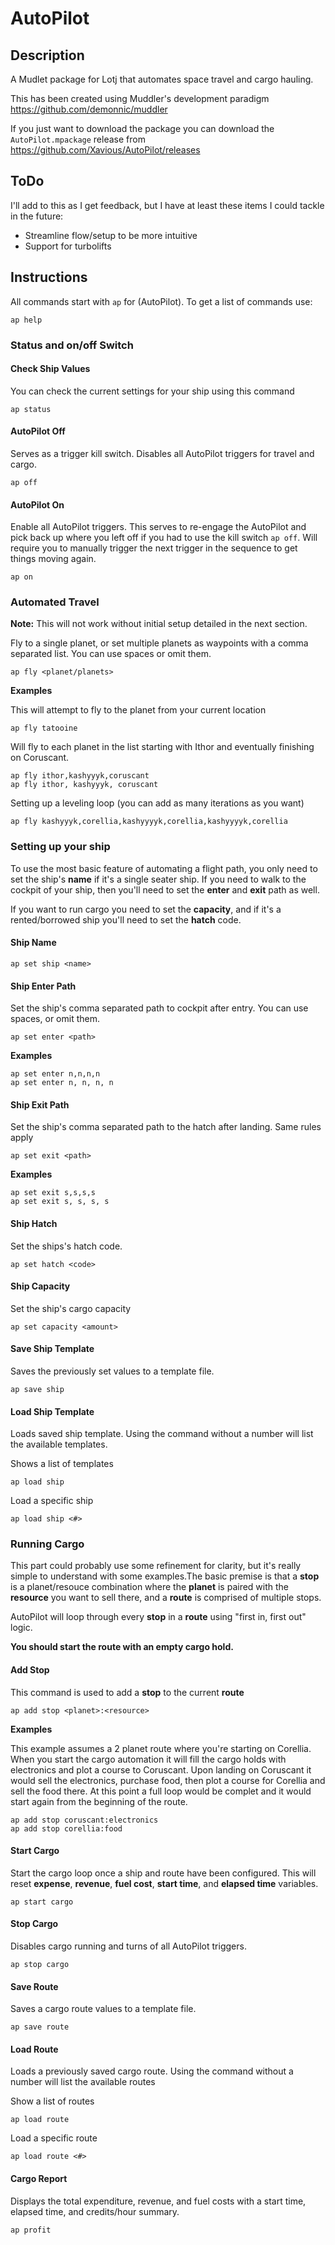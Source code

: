 # AutoPilot

## Description
A Mudlet package for Lotj that automates space travel and cargo hauling. 

This has been created using Muddler's development paradigm https://github.com/demonnic/muddler

If you just want to download the package you can download the `AutoPilot.mpackage` release from https://github.com/Xavious/AutoPilot/releases

## ToDo

I'll add to this as I get feedback, but I have at least these items I could tackle in the future:

- Streamline flow/setup to be more intuitive
- Support for turbolifts

## Instructions

All commands start with `ap` for (AutoPilot). To get a list of commands use:

```
ap help
```

### Status and on/off Switch

#### Check Ship Values

You can check the current settings for your ship using this command

```
ap status
```

#### AutoPilot Off

Serves as a trigger kill switch. Disables all AutoPilot triggers for travel and cargo.

```
ap off
```

#### AutoPilot On

Enable all AutoPilot triggers. This serves to re-engage the AutoPilot and pick back up where you left off if you had to use the kill switch `ap off`. Will require you to manually trigger the next trigger in the sequence to get things moving again.

```
ap on
```

### Automated Travel
**Note:** This will not work without initial setup detailed in the next section.

Fly to a single planet, or set multiple planets as waypoints with a comma separated list. You can use spaces or omit them.

```
ap fly <planet/planets>
```

**Examples**

This will attempt to fly to the planet from your current location

```
ap fly tatooine
```

Will fly to each planet in the list starting with Ithor and eventually finishing on Coruscant. 

```
ap fly ithor,kashyyyk,coruscant
ap fly ithor, kashyyyk, coruscant
```

Setting up a leveling loop (you can add as many iterations as you want)

```
ap fly kashyyyk,corellia,kashyyyyk,corellia,kashyyyyk,corellia
```

### Setting up your ship

To use the most basic feature of automating a flight path, you only need to set the ship's **name** if it's a single seater ship. If you need to walk to the cockpit of your ship, then you'll need to set the **enter** and **exit** path as well.

If you want to run cargo you need to set the **capacity**, and if it's a rented/borrowed ship you'll need to set the **hatch** code.

#### Ship Name

```
ap set ship <name>
```

#### Ship Enter Path

Set the ship's comma separated path to cockpit after entry. You can use spaces, or omit them.

```
ap set enter <path>
```

**Examples**

```
ap set enter n,n,n,n
ap set enter n, n, n, n
```

#### Ship Exit Path

Set the ship's comma separated path to the hatch after landing. Same rules apply

```
ap set exit <path>
```

**Examples**

```
ap set exit s,s,s,s
ap set exit s, s, s, s
```

#### Ship Hatch

Set the ships's hatch code.

```
ap set hatch <code>
```

#### Ship Capacity

Set the ship's cargo capacity

```
ap set capacity <amount>
```

#### Save Ship Template

Saves the previously set values to a template file.

```
ap save ship
```

#### Load Ship Template

Loads saved ship template. Using the command without a number will list the available templates.

Shows a list of templates

```
ap load ship
```

Load a specific ship

```
ap load ship <#>
```

### Running Cargo

This part could probably use some refinement for clarity, but it's really simple to understand with some examples.The basic premise is that a **stop** is a planet/resouce combination where the **planet** is paired with the **resource** you want to sell there, and a **route** is comprised of multiple stops. 

AutoPilot will loop through every **stop** in a **route** using "first in, first out" logic. 

**You should start the route with an empty cargo hold.**

#### Add Stop

This command is used to add a **stop** to the current **route**

```
ap add stop <planet>:<resource>
```

**Examples**

This example assumes a 2 planet route where you're starting on Corellia. When you start the cargo automation it will fill the cargo holds with electronics and plot a course to Coruscant. Upon landing on Coruscant it would sell the electronics, purchase food, then plot a course for Corellia and sell the food there. At this point a full loop would be complet and it would start again from the beginning of the route.

```
ap add stop coruscant:electronics
ap add stop corellia:food
```

#### Start Cargo

Start the cargo loop once a ship and route have been configured. This will reset **expense**, **revenue**, **fuel cost**, **start time**, and **elapsed time** variables.

```
ap start cargo
```

#### Stop Cargo

Disables cargo running and turns of all AutoPilot triggers.

```
ap stop cargo
```

#### Save Route

Saves a cargo route values to a template file.

```
ap save route
```


#### Load Route

Loads a previously saved cargo route. Using the command without a number will list the available routes

Show a list of routes

```
ap load route
```

Load a specific route

```
ap load route <#>
```

#### Cargo Report

Displays the total expenditure, revenue, and fuel costs with a start time, elapsed time, and credits/hour summary.

```
ap profit
```
